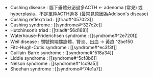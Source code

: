 - Cushing disease : 腦下垂體分泌過多ACTH <- adenoma (常見) 或hyperplasia，不是單純ACTH過多 (最常見原因為Addison's disease)
- Cushing reflex/triad : [[triad#^057023]]
- Cushing syndrome : [[syndrome#^327c2c]]
- Hutchinson’s triad : [[triad#^56d168]]
- Waterhouse-Friderichsen syndrome : [[syndrome#^2e720f]]
- Weil disease : 問號鉤端螺旋體，腎炎、出血 -> 黃疸 ^2be150
- Fitz-Hugh-Cutis syndrome : [[syndrome#^ec3f3f]]
- Guillain-Barre syndrome : [[syndrome#^518a34]]
- Liddle syndrome : [[syndrome#^5cf8b6]]
- Nelson syndrome : [[syndrome#^1cc9a5]]
- Sheehan syndrome : [[syndrome#^74e1a7]]